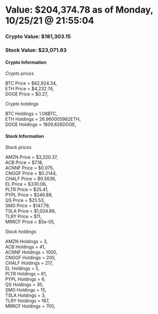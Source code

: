 # Value: $204,374.78 as of Monday, 10/25/21 @ 21:55:04 

### Crypto Value: $181,303.15

### Stock Value: $23,071.63

#### Crypto Information 
*Crypto prices* 

BTC Price = $62,924.34,  
ETH Price = $4,232.74,  
DOGE Price = $0.27,  


*Crypto holdings* 

BTC Holdings = 1.06BTC,  
ETH Holdings = 26.960005962ETH,  
DOGE Holdings = 1809.826DOGE,  


#### Stock Information 

*Stock prices* 

AMZN Price = $3,320.37,  
ACB Price = $7.18,  
ACNNF Price = $0.075,  
CNGGF Price = $0.2144,  
CHALF Price = $0.5636,  
EL Price = $330.06,  
PLTR Price = $25.41,  
PYPL Price = $246.88,  
QS Price = $25.53,  
SMG Price = $147.79,  
TSLA Price = $1,024.86,  
TLRY Price = $11,  
MRRCF Price = $5e-05,  


*Stock holdings* 

AMZN Holdings = 3,  
ACB Holdings = 41,  
ACNNF Holdings = 1000,  
CNGGF Holdings = 200,  
CHALF Holdings = 217,  
EL Holdings = 5,  
PLTR Holdings = 61,  
PYPL Holdings = 6,  
QS Holdings = 30,  
SMG Holdings = 15,  
TSLA Holdings = 3,  
TLRY Holdings = 167,  
MRRCF Holdings = 700,  



